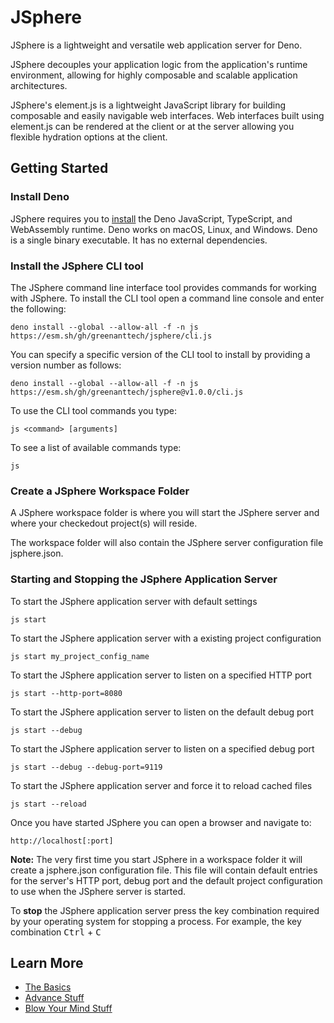 # JSphere
JSphere is a lightweight and versatile web application server for Deno.

JSphere decouples your application logic from the application's runtime environment, allowing for highly composable and scalable application architectures.

JSphere's element.js is a lightweight JavaScript library for building composable and easily navigable web interfaces. Web interfaces built using element.js can be rendered at the client or at the server allowing you flexible hydration options at the client.

## Getting Started

### Install Deno
JSphere requires you to [install](https://docs.deno.com/runtime/getting_started/installation) the Deno JavaScript, TypeScript, and WebAssembly runtime. Deno works on macOS, Linux, and Windows. Deno is a single binary executable. It has no external dependencies.

### Install the JSphere CLI tool
The JSphere command line interface tool provides commands for working with JSphere.  To install the CLI tool open a command line console and enter the following:
```
deno install --global --allow-all -f -n js https://esm.sh/gh/greenanttech/jsphere/cli.js
```
You can specify a specific version of the CLI tool to install by providing a version number as follows:
```
deno install --global --allow-all -f -n js https://esm.sh/gh/greenanttech/jsphere@v1.0.0/cli.js
```
To use the CLI tool commands you type:
```
js <command> [arguments]
```
To see a list of available commands type:
```
js
```

### Create a JSphere Workspace Folder ###
A JSphere workspace folder is where you will start the JSphere server and where your checkedout project(s) will reside.

The workspace folder will also contain the JSphere server configuration file jsphere.json.

### Starting and Stopping the JSphere Application Server

To start the JSphere application server with default settings
```
js start
```
To start the JSphere application server with a existing project configuration
```
js start my_project_config_name
```
To start the JSphere application server to listen on a specified HTTP port
```
js start --http-port=8080
```
To start the JSphere application server to listen on the default debug port
```
js start --debug
```
To start the JSphere application server to listen on a specified debug port
```
js start --debug --debug-port=9119
```
To start the JSphere application server and force it to reload cached files
```
js start --reload
```

Once you have started JSphere you can open a browser and navigate to:
```
http://localhost[:port]
```

**Note:**
The very first time you start JSphere in a workspace folder it will create a jsphere.json configuration file. This file will contain default entries for the server's HTTP port, debug port and the default project configuration to use when the JSphere server is started.

To **stop** the JSphere application server press the key combination required by your operating system for stopping a process. For example, the key combination <kbd>Ctrl</kbd> + <kbd>C</kbd>

## Learn More ##
- [The Basics](CREATE_PROJECT.md)
- [Advance Stuff]()
- [Blow Your Mind Stuff]()
